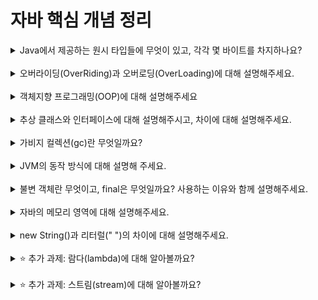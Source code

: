 # 자바 핵심 개념 정리
<details>
<summary>Java에서 제공하는 원시 타입들에 무엇이 있고, 각각 몇 바이트를 차지하나요?</summary>
<div markdown="1">
boolean: 1byte<br>
char: 2byte<br>
byte: 1byte<br>
short: 2byte<br>
int: 4byte<br>
long: 8byte<br>
float: 4byte<br>
double: 8byte
</div>
</details>
<br>

<details>
<summary>오버라이딩(OverRiding)과 오버로딩(OverLoading)에 대해 설명해주세요.</summary>
<div markdown="1">
오버라이딩: 부모 클래스로부터 상솟받은 메소드를 자식 클래스에서 재정의 하는 것.<br>
오버로딩: 자바의 한 클래스 내에 이미 사용하려는 이름과 같은 이름을 가진 메소드가 있더라도 매개변수의 개수 또는 타입이 다르면 같은 이름을 사용해서 메소드를 정의할 수 있는 것.
</div>
</details>
<br>

<details>
<summary>객체지향 프로그래밍(OOP)에 대해 설명해주세요</summary>
<div markdown="1">
객체지향 프로그래밍이란 필요한 데이터를 추상화시켜 상태와 행위를 가진 객체로 만들고, 객체들간의 상호작용을 통해 로직을 구성하는 프로그래밍 방법이다.<br>
<br>
객체지향 프로그래밍의 특징: 추상화, 캡슐화, 상속, 다형성<br>
-추상화: 객체에서 공통된 속성과 행위를 추출하는 것. 불필요한 정보는 숨기고 중요한 정보만을 표현함으로써 프로그램을 간단히 할 수 있다.<br>
-캡슐화: 데이터와 데이터를 다루는 방법들을 결합시켜 묶는 것. 재활용이 원활하고 정보은닉을 활용할 수 있다.<br>
-상속: 클래스의 속성과 행위를 하위 클래스에 물려주거나 하위 클래스가 상위 클래스의 속성과 행위를 물려받는 것. 재사용으로 코드가 줄어든다.<br>
-다형성: 하나의 변수명, 함수명이 상황에 따라 다른 의미로 해석될 수 있는 것. ex)오버라이딩, 오버로딩
</div>
</details>
<br>

<details>
<summary>추상 클래스와 인터페이스에 대해 설명해주시고, 차이에 대해 설명해주세요.</summary>
<div markdown="1">
추상 클래스: 추상 메서드를 선언하여 상속을 통해 자손 클래스에서 완성하도록 유도하는 클래스.(미완성 설계도), 상속 키워드로 expends 사용.<br>
인터페이스: 오직 추상 메서드와 상수만을 가지고 있는 인터페이스.(기본 설계도), 상속 키워드로 implements 사용.<br><br>
차이: 추상 클래스는 기능 확장으로 자신의 기능들을 하위로 확장시키는 것. 인터페이스는 실행하는 구현으로 키워드처럼 인터페이스에 정의된 메서드를 각 클래스의 목적에 맞게 동일한 기능으로 구현하는 것.
</div>
</details>
<br>

<details>
<summary>가비지 컬렉션(gc)란 무엇일까요?</summary>
<div markdown="1">
가비지 컬렉션이란 자바의 메모리 관리 방법 중 하나로, 동적으로 할당했던 메모리 영역 중 필요 없게된 메모리 영역을 주기적으로 삭제하는 프로세스 이다.
</div>
</details>
<br>

<details>
<summary>JVM의 동작 방식에 대해 설명해 주세요.</summary>
<div markdown="1">
JVM이란? 자바 가상 머신의 약자로, 자바 프로그램을 컴파일 해서 나온 결과인 바이트코드를 실행시켜주는 역할을 한다.<br><br>
동작 방식<br>
-> 자바를 통해 개발을 하고 실행하게 되면 자바 파일은 바이트코드(.class)파일로 컴파일 함.<br>
-> 바이트 코드로 변환된 파일을은 클래스 로더를 통한 동적 로딩을 통해 플요한 클래스를 로딩 및 링크하여 각 타임데이터 영역에 할당함.<br>
-> 클래스로더로부터 할당된 바이트코드는 익스큐션 엔진을 통해 명령어 단위로 하나씩 가져와 실행함.
</div>
</details>
<br>

<details>
<summary>불변 객체란 무엇이고, final은 무엇일까요? 사용하는 이유와 함께 설명해주세요.</summary>
<div markdown="1">
불변객체란? 객체 생성 이후 내부의 상태가 변하지 않는 객체이다. 대표적인 예시로 String이 있다. <br><br>
final이란? final 키워드가 붙은 변수는 초기화 후 변경할 수 없다. <br><br>
final을 사용해야하는 이유<br>
- 병렬 프로그래밍에 유용하며 동기화를 고려하지 않아도 된다.<br>
- 실패 원자적인 메소드를 만들 수 있다.<br>
- Cache, Map, Set등의 요소로 활용하기에 적합하다.<br>
- 부수 효과를 피해 오류가능성을 최소화할 수 있다.(부수 효과란? 변수의 값이나 상태 등의 변화가 발생하는 효과)<br>
- 다른사람이 작성한 함수를 예측가능하며 안전하게 사용할 수 있다.<br>
- 가비지 컬렉션의 성능을 높일 수 있다.
</div>
</details>
<br>

<details>
<summary>자바의 메모리 영역에 대해 설명해주세요.</summary>
<div markdown="1">
- Method 영역: method영역은 전역변수나 static으로 선언되는 것들을 메모리에 상주시킨다.<br>
- 힙 영역: 힙영역은 인스턴스를 생성할 때 생성되는 메모리 형식이다. new를 사용해 객체를 만들 때 저장된다.<br>
- 스택 영역: int, long, boolean등 기본 자료형을 생성할 때 저장하는 공간으로, 임시적으로 사용되는 변수나 정보들이 저장되는 영역이다.
</div>
</details>
<br>

<details>
<summary>new String()과 리터럴(" ")의 차이에 대해 설명해주세요.</summary>
<div markdown="1">
new 연산자를 통해 문자열 객체를 생성하는 경우 메모리의 Heap 영역에 할당되고, 리터럴을 이용한 경우에는 String Constant Pool이라는 영역에 할당된다.
</div>
</details>
<br>

<details>
<summary>⭐️ 추가 과제: 람다(lambda)에 대해 알아볼까요?</summary>
<div markdown="1">
람다란? 익명 함수를 지칭하는 용어이다.(함수를 보다 간단하게 표현하는 방법)<br>
특징: 이름을 가질 필요가 없다. <br>
장점: 코드가 간단해진다. 자연연산을 수행함으로써 불필요한 연산을 최소화 할 수 있다. 멀티쓰레디를 활용하여 병렬처리를 사용할 수 있다.<br>
단점: 람다식 호출이 까다롭다. 불필요하게 사용하며 오히려 가독성을 떨어뜨릴 수 있다.
</div>
</details>
<br>

<details>
<summary>⭐️ 추가 과제: 스트림(stream)에 대해 알아볼까요?</summary>
<div markdown="1">
스트림이란? 람다를 사용할 수 있는 기술 중 하나.(병렬처리를 쉽게 구현할수 있다)<br><br>
사용방법<br>
-생성하기: 스트림 인스턴스 생성<br>
-가공하기: 필터링, 맵핑 등 원하는 결과 만들기<br>
-결과만들기: 가공한 스트림을 가지고 사용할 결과값 만들기

</div>
</details>
<br>

